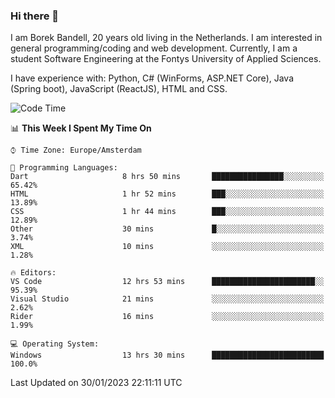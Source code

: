 ### Hi there 👋

I am Borek Bandell, 20 years old living in the Netherlands. I am interested in general programming/coding and web development. Currently, I am a student Software Engineering at the Fontys University of Applied Sciences.

I have experience with: Python, C# (WinForms, ASP.NET Core), Java (Spring boot), JavaScript (ReactJS), HTML and CSS.

<!--START_SECTION:waka-->
![Code Time](http://img.shields.io/badge/Code%20Time-368%20hrs%2037%20mins-blue)

📊 **This Week I Spent My Time On** 

```text
⌚︎ Time Zone: Europe/Amsterdam

💬 Programming Languages: 
Dart                     8 hrs 50 mins       ████████████████░░░░░░░░░   65.42% 
HTML                     1 hr 52 mins        ███░░░░░░░░░░░░░░░░░░░░░░   13.89% 
CSS                      1 hr 44 mins        ███░░░░░░░░░░░░░░░░░░░░░░   12.89% 
Other                    30 mins             █░░░░░░░░░░░░░░░░░░░░░░░░   3.74% 
XML                      10 mins             ░░░░░░░░░░░░░░░░░░░░░░░░░   1.28%

🔥 Editors: 
VS Code                  12 hrs 53 mins      ███████████████████████░░   95.39% 
Visual Studio            21 mins             ░░░░░░░░░░░░░░░░░░░░░░░░░   2.62% 
Rider                    16 mins             ░░░░░░░░░░░░░░░░░░░░░░░░░   1.99%

💻 Operating System: 
Windows                  13 hrs 30 mins      █████████████████████████   100.0%

```


 Last Updated on 30/01/2023 22:11:11 UTC
<!--END_SECTION:waka-->

<!--**tcBorek2002/tcBorek2002** is a ✨ _special_ ✨ repository because its `README.md` (this file) appears on your GitHub profile.

Here are some ideas to get you started:

- 🔭 I’m currently working on ...
- 🌱 I’m currently learning ...
- 👯 I’m looking to collaborate on ...
- 🤔 I’m looking for help with ...
- 💬 Ask me about ...
- 📫 How to reach me: ...
- 😄 Pronouns: ...
- ⚡ Fun fact: ...
-->

